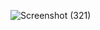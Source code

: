 
![Screenshot (321)](https://github.com/sajithmym/flutter/assets/84276601/677c8843-5ce5-49a1-8454-f1240740d805)
